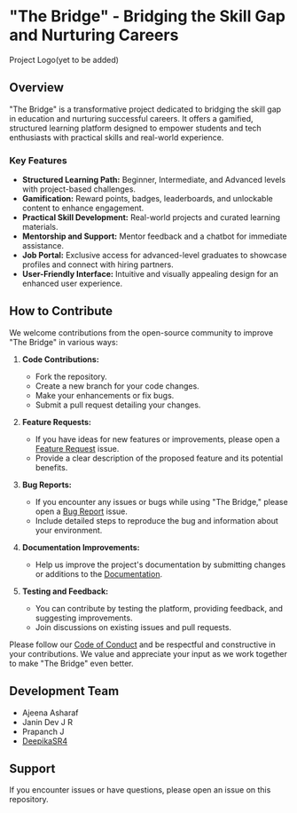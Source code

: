 # "The Bridge" - Bridging the Skill Gap and Nurturing Careers

Project Logo(yet to be added)

## Overview

"The Bridge" is a transformative project dedicated to bridging the skill gap in education and nurturing successful careers. It offers a gamified, structured learning platform designed to empower students and tech enthusiasts with practical skills and real-world experience.

### Key Features

- **Structured Learning Path:** Beginner, Intermediate, and Advanced levels with project-based challenges.
- **Gamification:** Reward points, badges, leaderboards, and unlockable content to enhance engagement.
- **Practical Skill Development:** Real-world projects and curated learning materials.
- **Mentorship and Support:** Mentor feedback and a chatbot for immediate assistance.
- **Job Portal:** Exclusive access for advanced-level graduates to showcase profiles and connect with hiring partners.
- **User-Friendly Interface:** Intuitive and visually appealing design for an enhanced user experience.

## How to Contribute

We welcome contributions from the open-source community to improve "The Bridge" in various ways:

1. **Code Contributions:**
   - Fork the repository.
   - Create a new branch for your code changes.
   - Make your enhancements or fix bugs.
   - Submit a pull request detailing your changes.

2. **Feature Requests:**
   - If you have ideas for new features or improvements, please open a [Feature Request](https://github.com/DeepikaSR4/The-Bridge/blob/main/feature_request.md) issue.
   - Provide a clear description of the proposed feature and its potential benefits.

3. **Bug Reports:**
   - If you encounter any issues or bugs while using "The Bridge," please open a [Bug Report](https://github.com/DeepikaSR4/The-Bridge/blob/main/feature_request.md) issue.
   - Include detailed steps to reproduce the bug and information about your environment.

4. **Documentation Improvements:**
   - Help us improve the project's documentation by submitting changes or additions to the [Documentation](https://github.com/DeepikaSR4/The-Bridge/blob/main/README.md).

5. **Testing and Feedback:**
   - You can contribute by testing the platform, providing feedback, and suggesting improvements.
   - Join discussions on existing issues and pull requests.

Please follow our [Code of Conduct](https://github.com/DeepikaSR4/The-Bridge/blob/main/codeofconduct.md) and be respectful and constructive in your contributions. We value and appreciate your input as we work together to make "The Bridge" even better.

## Development Team

- Ajeena Asharaf
- Janin Dev J R
- Prapanch J
- [DeepikaSR4](https://github.com/DeepikaSR4)


## Support

If you encounter issues or have questions, please open an issue on this repository.


